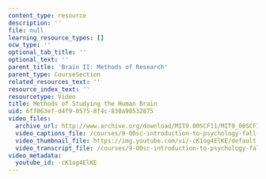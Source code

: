 ```yaml
---
content_type: resource
description: ''
file: null
learning_resource_types: []
ocw_type: ''
optional_tab_title: ''
optional_text: ''
parent_title: 'Brain II: Methods of Research'
parent_type: CourseSection
related_resources_text: ''
resource_index_text: ''
resourcetype: Video
title: Methods of Studying the Human Brain
uid: 6ff063ef-d4f9-0575-8f4c-830a98532875
video_files:
  archive_url: http://www.archive.org/download/MIT9.00SCF11/MIT9_00SCF11_lec04_300k.mp4
  video_captions_file: /courses/9-00sc-introduction-to-psychology-fall-2011/09b691eb7d655c7291ae6f7265445ba0_-cK1og4ElKE.vtt
  video_thumbnail_file: https://img.youtube.com/vi/-cK1og4ElKE/default.jpg
  video_transcript_file: /courses/9-00sc-introduction-to-psychology-fall-2011/0060f26d2c122a79ac865e275eff6114_-cK1og4ElKE.pdf
video_metadata:
  youtube_id: -cK1og4ElKE
---
```

